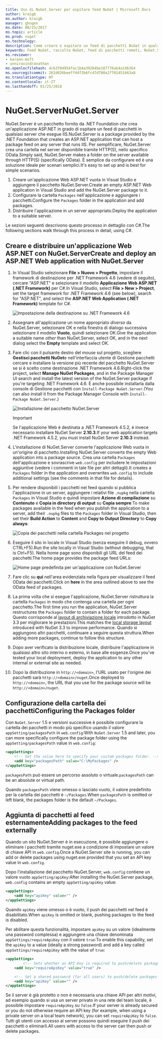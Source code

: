 ```yaml
---
title: Uso di NuGet.Server per ospitare feed NuGet | Microsoft Docs
author: kraigb
ms.author: kraigb
manager: ghogen
ms.date: 08/25/2017
ms.topic: article
ms.prod: nuget
ms.technology: 
description: Come creare e ospitare un feed di pacchetti NuGet in qualsiasi server che esegue IIS usando NuGet.Server e rendendo i pacchetti disponibili tramite HTTP e OData.
keywords: Feed NuGet, raccolta NuGet, feed di pacchetti remoti, NuGet.Server
ms.reviewer:
- karann-msft
- unniravindranathan
ms.openlocfilehash: 4cb3f04954fac1b4a39284be187776ab4a19b364
ms.sourcegitcommit: 262d026beeffd4f3b6fc47d780a2f701451663a8
ms.translationtype: HT
ms.contentlocale: it-IT
ms.lasthandoff: 01/25/2018
---
```

# <a name="nugetserver"></a><span data-ttu-id="d6c34-104">NuGet.Server</span><span class="sxs-lookup"><span data-stu-id="d6c34-104">NuGet.Server</span></span>

<span data-ttu-id="d6c34-105">NuGet.Server è un pacchetto fornito da .NET Foundation che crea un'applicazione ASP.NET in grado di ospitare un feed di pacchetti in qualsiasi server che esegue IIS.</span><span class="sxs-lookup"><span data-stu-id="d6c34-105">NuGet.Server is a package provided by the .NET Foundation that creates an ASP.NET application that can host a package feed on any server that runs IIS.</span></span> <span data-ttu-id="d6c34-106">Per semplificare, NuGet.Server crea una cartella nel server disponibile tramite HTTP(S), nello specifico OData.</span><span class="sxs-lookup"><span data-stu-id="d6c34-106">Simply said, NuGet.Server makes a folder on the server available through HTTP(S) (specifically OData).</span></span> <span data-ttu-id="d6c34-107">È semplice da configurare ed è una soluzione ideale per scenari semplici.</span><span class="sxs-lookup"><span data-stu-id="d6c34-107">It's easy to set up and is best for simple scenarios.</span></span>

1. <span data-ttu-id="d6c34-108">Creare un'applicazione Web ASP.NET vuota in Visual Studio e aggiungere il pacchetto NuGet.Server.</span><span class="sxs-lookup"><span data-stu-id="d6c34-108">Create an empty ASP.NET Web application in Visual Studio and add the NuGet.Server package to it.</span></span>
1. <span data-ttu-id="d6c34-109">Configurare la cartella `Packages` nell'applicazione e aggiungere i pacchetti.</span><span class="sxs-lookup"><span data-stu-id="d6c34-109">Configure the `Packages` folder in the application and add packages.</span></span>
1. <span data-ttu-id="d6c34-110">Distribuire l'applicazione in un server appropriato.</span><span class="sxs-lookup"><span data-stu-id="d6c34-110">Deploy the application to a suitable server.</span></span>

<span data-ttu-id="d6c34-111">Le sezioni seguenti descrivono questo processo in dettaglio con C#.</span><span class="sxs-lookup"><span data-stu-id="d6c34-111">The following sections walk through this process in detail, using C#.</span></span>

## <a name="create-and-deploy-an-aspnet-web-application-with-nugetserver"></a><span data-ttu-id="d6c34-112">Creare e distribuire un'applicazione Web ASP.NET con NuGet.Server</span><span class="sxs-lookup"><span data-stu-id="d6c34-112">Create and deploy an ASP.NET Web application with NuGet.Server</span></span>

1. <span data-ttu-id="d6c34-113">In Visual Studio selezionare **File > Nuovo > Progetto**, impostare il framework di destinazione per .NET Framework 4.6 (vedere di seguito), cercare "ASP.NET" e selezionare il modello **Applicazione Web ASP.NET (.NET Framework)** per C#.</span><span class="sxs-lookup"><span data-stu-id="d6c34-113">In Visual Studio, select **File > New > Project**, set the target framework for .NET Framework 4.6 (see below), search for "ASP.NET", and select the **ASP.NET Web Application (.NET Framework)** template for C#.</span></span>

    ![Impostazione della destinazione su .NET Framework 4.6](media/Hosting_01-NuGet.Server-Set4.6.png)

1. <span data-ttu-id="d6c34-115">Assegnare all'applicazione un nome appropriato *diverso* da NuGet.Server, selezionare OK e nella finestra di dialogo successiva selezionare il modello **Vuoto**, quindi selezionare OK.</span><span class="sxs-lookup"><span data-stu-id="d6c34-115">Give the application a suitable name *other* than NuGet.Server, select OK, and in the next dialog select the **Empty** template and select OK.</span></span>

1. <span data-ttu-id="d6c34-116">Fare clic con il pulsante destro del mouse sul progetto, scegliere **Gestisci pacchetti NuGet**e nell'interfaccia utente di Gestione pacchetti cercare e installare la versione più recente del pacchetto NuGet.Server se si è scelto come destinazione .NET Framework 4.6.</span><span class="sxs-lookup"><span data-stu-id="d6c34-116">Right-click the project, select **Manage NuGet Packages**, and in the Package Manager UI search and install the latest version of the NuGet.Server package if you're targeting .NET Framework 4.6.</span></span> <span data-ttu-id="d6c34-117">È anche possibile installarla dalla console di Gestione pacchetti con `Install-Package NuGet.Server`.</span><span class="sxs-lookup"><span data-stu-id="d6c34-117">(You can also install it from the Package Manager Console with `Install-Package NuGet.Server`.)</span></span>

    ![Installazione del pacchetto NuGet.Server](media/Hosting_02-NuGet.Server-Package.png)

    > [!Important]
    > <span data-ttu-id="d6c34-119">Se l'applicazione Web è destinata a .NET Framework 4.5.2, è invece necessario installare NuGet Server **2.10.3**.</span><span class="sxs-lookup"><span data-stu-id="d6c34-119">If your web application targets .NET Framework 4.5.2, you must install NuGet Server **2.10.3** instead.</span></span>

1. <span data-ttu-id="d6c34-120">L'installazione di NuGet.Server converte l'applicazione Web vuota in un'origine di pacchetto.</span><span class="sxs-lookup"><span data-stu-id="d6c34-120">Installing NuGet.Server converts the empty Web application into a package source.</span></span> <span data-ttu-id="d6c34-121">Crea una cartella `Packages` dell'applicazione e sovrascrive `web.config` per includere le impostazioni aggiuntive (vedere i commenti in tale file per altri dettagli).</span><span class="sxs-lookup"><span data-stu-id="d6c34-121">It creates a `Packages` folder in the application and overwrites `web.config` to include additional settings (see the comments in that file for details).</span></span>

1. <span data-ttu-id="d6c34-122">Per rendere disponibili i pacchetti nel feed quando si pubblica l'applicazione in un server, aggiungere i relativi file `.nupkg` nella cartella `Packages` in Visual Studio e quindi impostare **Azione di compilazione** su **Contenuto** e **Copia in directory di output** su **Copia sempre**:</span><span class="sxs-lookup"><span data-stu-id="d6c34-122">To make packages available in the feed when you publish the application to a server, add their `.nupkg` files to the `Packages` folder in Visual Studio, then set their **Build Action** to **Content** and **Copy to Output Directory** to **Copy always**:</span></span>

    ![Copia dei pacchetti nella cartella Packages nel progetto](media/Hosting_03-NuGet.Server-Package-Folder.png)

1. <span data-ttu-id="d6c34-124">Eseguire il sito in locale in Visual Studio (senza eseguire il debug, ovvero CTRL+F5).</span><span class="sxs-lookup"><span data-stu-id="d6c34-124">Run the site locally in Visual Studio (without debugging, that is Ctrl+F5).</span></span> <span data-ttu-id="d6c34-125">Nella home page sono disponibili gli URL del feed dei pacchetti:</span><span class="sxs-lookup"><span data-stu-id="d6c34-125">The home page provides the package feed URLs:</span></span>

    ![Home page predefinita per un'applicazione con NuGet.Server](media/Hosting_04-NuGet.Server-FeedHomePage.png)

1. <span data-ttu-id="d6c34-127">Fare clic su **qui** nell'area evidenziata nella figura per visualizzare il feed OData dei pacchetti.</span><span class="sxs-lookup"><span data-stu-id="d6c34-127">Click on **here** in the area outlined above to see the OData feed of packages.</span></span>

1. <span data-ttu-id="d6c34-128">La prima volta che si esegue l'applicazione, NuGet.Server ristruttura la cartella `Packages` in modo che contenga una cartella per ogni pacchetto.</span><span class="sxs-lookup"><span data-stu-id="d6c34-128">The first time you run the application, NuGet.Server restructures the `Packages` folder to contain a folder for each package.</span></span> <span data-ttu-id="d6c34-129">Questo corrisponde al [layout di archiviazione locale](http://blog.nuget.org/20151118/nuget-3.3.html#folder-based-repository-commands) introdotto in NuGet 3.3 per migliorare le prestazioni.</span><span class="sxs-lookup"><span data-stu-id="d6c34-129">This matches the [local storage layout](http://blog.nuget.org/20151118/nuget-3.3.html#folder-based-repository-commands) introduced with NuGet 3.3 to improve performance.</span></span> <span data-ttu-id="d6c34-130">Quando si aggiungono altri pacchetti, continuare a seguire questa struttura.</span><span class="sxs-lookup"><span data-stu-id="d6c34-130">When adding more packages, continue to follow this structure.</span></span>

1. <span data-ttu-id="d6c34-131">Dopo aver verificato la distribuzione locale, distribuire l'applicazione in qualsiasi altro sito interno o esterno, in base alle esigenze.</span><span class="sxs-lookup"><span data-stu-id="d6c34-131">Once you've tested your local deployment, deploy the application to any other internal or external site as needed.</span></span>
1. <span data-ttu-id="d6c34-132">Dopo la distribuzione in `http://<domain>`, l'URL usato per l'origine dei pacchetti sarà `http://<domain>/nuget`.</span><span class="sxs-lookup"><span data-stu-id="d6c34-132">Once deployed to `http://<domain>`, the URL that you use for the package source will be `http://<domain>/nuget`.</span></span>

## <a name="configuring-the-packages-folder"></a><span data-ttu-id="d6c34-133">Configurazione della cartella dei pacchetti</span><span class="sxs-lookup"><span data-stu-id="d6c34-133">Configuring the Packages folder</span></span>

<span data-ttu-id="d6c34-134">Con `NuGet.Server` 1.5 e versioni successive è possibile configurare la cartella dei pacchetti in modo più specifico usando il valore `appSetting/packagesPath` in `web.config`:</span><span class="sxs-lookup"><span data-stu-id="d6c34-134">With `NuGet.Server` 1.5 and later, you can more specifically configure the package folder using the `appSetting/packagesPath` value in `web.config`:</span></span>

```xml
<appSettings>
    <!-- Set the value here to specify your custom packages folder. -->
    <add key="packagesPath" value="C:\MyPackages" />
</appSettings>
```

<span data-ttu-id="d6c34-135">`packagesPath` può essere un percorso assoluto o virtuale.</span><span class="sxs-lookup"><span data-stu-id="d6c34-135">`packagesPath` can be an absolute or virtual path.</span></span>

<span data-ttu-id="d6c34-136">Quando `packagesPath` viene omesso o lasciato vuoto, il valore predefinito per la cartella dei pacchetti è `~/Packages`.</span><span class="sxs-lookup"><span data-stu-id="d6c34-136">When `packagesPath` is omitted or left blank, the packages folder is the default `~/Packages`.</span></span>

## <a name="adding-packages-to-the-feed-externally"></a><span data-ttu-id="d6c34-137">Aggiunta di pacchetti al feed esternamente</span><span class="sxs-lookup"><span data-stu-id="d6c34-137">Adding packages to the feed externally</span></span>

<span data-ttu-id="d6c34-138">Quando un sito NuGet.Server è in esecuzione, è possibile aggiungere o eliminare i pacchetti tramite nuget.exe a condizione di impostare un valore di chiave API in `web.config`.</span><span class="sxs-lookup"><span data-stu-id="d6c34-138">Once a NuGet.Server site is running, you can add or delete packages using nuget.exe provided that you set an API key value in `web.config`.</span></span>

<span data-ttu-id="d6c34-139">Dopo l'installazione del pacchetto NuGet.Server, `web.config` contiene un valore vuoto `appSetting/apiKey`:</span><span class="sxs-lookup"><span data-stu-id="d6c34-139">After installing the NuGet.Server package, `web.config` contains an empty `appSetting/apiKey` value:</span></span>

```xml
<appSettings>
    <add key="apiKey" value="" />
</appSettings>
```

<span data-ttu-id="d6c34-140">Quando `apiKey` viene omesso o è vuoto, il push dei pacchetti nel feed è disabilitato.</span><span class="sxs-lookup"><span data-stu-id="d6c34-140">When `apiKey` is omitted or blank, pushing packages to the feed is disabled.</span></span>

<span data-ttu-id="d6c34-141">Per abilitare questa funzionalità, impostare `apiKey` su un valore (idealmente una password complessa) e aggiungere una chiave denominata `appSettings/requireApiKey` con il valore `true`:</span><span class="sxs-lookup"><span data-stu-id="d6c34-141">To enable this capability, set the `apiKey` to a value (ideally a strong password) and add a key called `appSettings/requireApiKey` with the value of `true`:</span></span>

```xml
<appSettings>
        <!-- Sets whether an API Key is required to push/delete packages -->
    <add key="requireApiKey" value="true" />

    <!-- Set a shared password (for all users) to push/delete packages -->
    <add key="apiKey" value="" />
</appSettings>
```

<span data-ttu-id="d6c34-142">Se il server è già protetto o non è necessaria una chiave API per altri motivi, ad esempio quando si usa un server privato in una rete del team locale, è possibile impostare `requireApiKey` su `false`.</span><span class="sxs-lookup"><span data-stu-id="d6c34-142">If your server is already secured or you do not otherwise require an API key (for example, when using a private server on a local team network), you can set `requireApiKey` to `false`.</span></span> <span data-ttu-id="d6c34-143">Tutti gli utenti con accesso al server possono quindi eseguire il push dei pacchetti o eliminarli.</span><span class="sxs-lookup"><span data-stu-id="d6c34-143">All users with access to the server can then push or delete packages.</span></span>